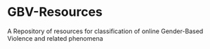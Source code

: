 # GBV-Resources
A Repository of resources for classification of online Gender-Based Violence and related phenomena
